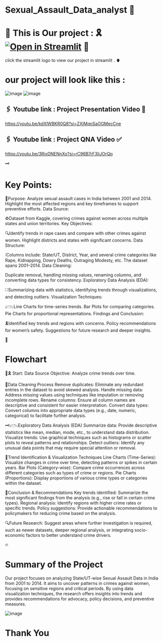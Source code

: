 # Sexual_Assault_Data_analyst 🍁


# 🍁 This is Our project : 🎗️ [![Open in Streamlit](https://static.streamlit.io/badges/streamlit_badge_black_white.svg)](https://ai-visionaries040-rick.streamlit.app/)  🥀
click the streamlit logo to view our project in streamlit . ⬆️

# our project will look like this : 
![image](https://github.com/user-attachments/assets/80049e94-1bd6-4a6c-9d56-54b66c7e9c2d)
![image](https://github.com/user-attachments/assets/de733eff-581c-400b-a2ae-798f4b5f9b7d)

## 🖇️ Youtube link : Project Presentation Video 🍁
https://youtu.be/kdXlWBKR0Q8?si=ZXiMqnSaOGMecCne

## 🖇️ Youtube link : Project QNA Video ✅
https://youtu.be/3RixDNENnXo?si=rC96B7rF3IiJOrQp


🗝️
# Key Points:
🚀Purpose:
Analyze sexual assault cases in India between 2001 and 2014.
Highlight the most affected regions and key timeframes to support preventive efforts.
Data Source:

♻️Dataset from Kaggle, covering crimes against women across multiple states and union territories.
Key Objectives:

 🔍Identify trends in rape cases and compare with other crimes against women.
Highlight districts and states with significant concerns.
Data Structure:

❕Columns include:
State/UT, District, Year, and several crime categories like Rape, Kidnapping, Dowry Deaths, Outraging Modesty, etc.
The dataset spans 2001–2014.
Data Cleaning:

Duplicate removal, handling missing values, renaming columns, and converting data types for consistency.
Exploratory Data Analysis (EDA):

◻️Summarizing data with statistics, identifying trends through visualizations, and detecting outliers.
Visualization Techniques:

 📈📉Line Charts for time-series trends.
Bar Plots for comparing categories.
Pie Charts for proportional representations.
Findings and Conclusion:

🎗️Identified key trends and regions with concerns.
Policy recommendations for women’s safety.
Suggestions for future research and deeper insights.

🥀
# Flowchart 

🍁🎗️
Start: Data Source
Objective: Analyze crime trends over time.

🌊Data Cleaning Process
Remove duplicates: Eliminate any redundant entries in the dataset to avoid skewed analysis.
Handle missing data: Address missing values using techniques like imputation or removing incomplete rows.
Rename columns: Ensure all column names are descriptive and consistent for easier interpretation.
Convert data types: Convert columns into appropriate data types (e.g., date, numeric, categorical) to facilitate further analysis.

🗝️📈📉Exploratory Data Analysis (EDA)
Summarize data: Provide descriptive statistics like mean, median, mode, etc., to understand data distribution.
Visualize trends: Use graphical techniques such as histograms or scatter plots to reveal patterns and relationships.
Detect outliers: Identify any unusual data points that may require special attention or removal.

🚀Trend Identification & Visualization Techniques
Line Charts (Time-Series): Visualize changes in crime over time, detecting patterns or spikes in certain years.
Bar Plots (Category-wise): Compare crime occurrences across different categories such as types of crime or regions.
Pie Charts (Proportions): Display proportions of various crime types or categories within the dataset.

🥀Conclusion & Recommendations
Key trends identified: Summarize the most significant findings from the analysis (e.g., rise or fall in certain crime types).
Regional analysis: Identify regions with higher crime rates or specific trends.
Policy suggestions: Provide actionable recommendations to policymakers for reducing crime based on the analysis.

 🔍Future Research:
Suggest areas where further investigation is required, such as newer datasets, deeper regional analysis, or integrating socio-economic factors to better understand crime drivers.

🔥
# Summary of the Project

Our project focuses on analyzing State/UT-wise Sexual Assault Data in India from 2001 to 2014. It aims to uncover patterns in crimes against women, focusing on sensitive regions and critical periods. By using data visualization techniques, the research offers insights into trends and provides recommendations for advocacy, policy decisions, and preventive measures.

![image](https://github.com/user-attachments/assets/3ce5c7c1-9492-421d-8847-60228c985489)

# Thank You

